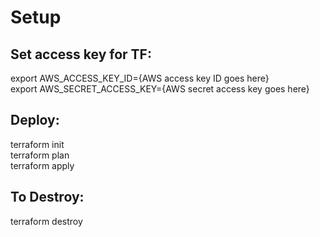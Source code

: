 # Setup
## Set access key for TF:
export AWS_ACCESS_KEY_ID={AWS access key ID goes here}\
export AWS_SECRET_ACCESS_KEY={AWS secret access key goes here}

## Deploy:
terraform init\
terraform plan\
terraform apply

## To Destroy:
terraform destroy
